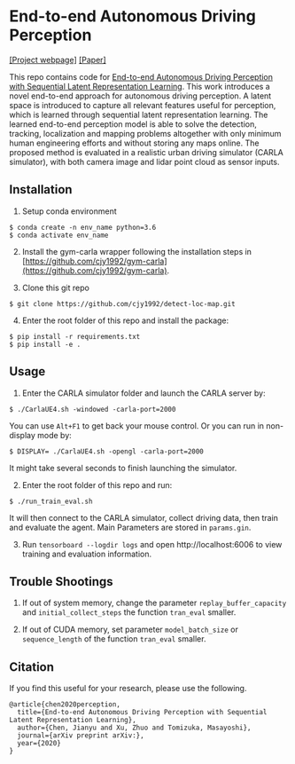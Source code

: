 # End-to-end Autonomous Driving Perception
[[Project webpage]](https://sites.google.com/berkeley.edu/e2e-percep/) [[Paper]]()

This repo contains code for [End-to-end Autonomous Driving Perception with Sequential Latent Representation Learning](). This work introduces a novel end-to-end approach for autonomous driving perception. A latent space is introduced to capture all relevant features useful for perception, which is learned through sequential latent representation learning. The learned end-to-end perception model is able to solve the detection, tracking, localization and mapping problems altogether with only minimum human engineering efforts and without storing any maps online. The proposed method is evaluated in a realistic urban driving simulator (CARLA simulator), with both camera image and lidar point cloud as sensor inputs.

## Installation
1. Setup conda environment
```
$ conda create -n env_name python=3.6
$ conda activate env_name
```

2. Install the gym-carla wrapper following the installation steps in [https://github.com/cjy1992/gym-carla](https://github.com/cjy1992/gym-carla).

3. Clone this git repo
```
$ git clone https://github.com/cjy1992/detect-loc-map.git
```

4. Enter the root folder of this repo and install the package:
```
$ pip install -r requirements.txt
$ pip install -e .
```

## Usage
1. Enter the CARLA simulator folder and launch the CARLA server by:
```
$ ./CarlaUE4.sh -windowed -carla-port=2000
```
You can use ```Alt+F1``` to get back your mouse control.
Or you can run in non-display mode by:
```
$ DISPLAY= ./CarlaUE4.sh -opengl -carla-port=2000
```
It might take several seconds to finish launching the simulator.

2. Enter the root folder of this repo and run:
```
$ ./run_train_eval.sh
```
It will then connect to the CARLA simulator, collect driving data, then train and evaluate the agent. Main Parameters are stored in ```params.gin```. 

3. Run `tensorboard --logdir logs` and open http://localhost:6006 to view training and evaluation information.

## Trouble Shootings
1. If out of system memory, change the parameter ```replay_buffer_capacity``` and ```initial_collect_steps``` the function ```tran_eval``` smaller.

2. If out of CUDA memory, set parameter ```model_batch_size``` or ```sequence_length``` of the function ```tran_eval``` smaller.

## Citation
If you find this useful for your research, please use the following.

```
@article{chen2020perception,
  title={End-to-end Autonomous Driving Perception with Sequential Latent Representation Learning},
  author={Chen, Jianyu and Xu, Zhuo and Tomizuka, Masayoshi},
  journal={arXiv preprint arXiv:},
  year={2020}
}
```

